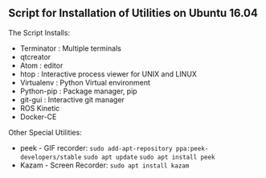 ## Script for Installation of Utilities on Ubuntu 16.04 ##

The Script Installs: 
* Terminator : Multiple terminals
* qtcreator
* Atom : editor
* htop : Interactive process viewer for UNIX and LINUX
* Virtualenv : Python Virtual environment
* Python-pip : Package manager, pip
* git-gui : Interactive git manager
* ROS Kinetic
* Docker-CE

Other Special Utilities:
* peek - GIF recorder:
  `sudo add-apt-repository ppa:peek-developers/stable`
   `sudo apt update`
   `sudo apt install peek`
* Kazam - Screen Recorder: 
  `sudo apt install kazam`



